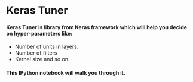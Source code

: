 # Keras Tuner

#### Keras Tuner is library from Keras framework which will help you decide on hyper-parameters like:
- Number of units in layers.
- Number of filters
- Kernel size and so on.

#### This IPython notebook will walk you through it.
